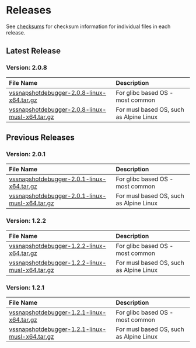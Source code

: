 [//]: # (WARNING! This is a file that is automatically generated from the /templates/RELEASES.md.template file.)
[//]: # (DO NOT edit the RELEASES.md file directly, otherwise its contents will be automatically overwritten from the template.)
[//]: # (Any intended change to the RELEASES.md file must be made in the /templates/RELEASES.md.template file.)

# Releases

See [checksums](https://github.com/microsoft/vssnapshotdebugger-docker/blob/master/CHECKSUMS) for checksum information for individual files in each release.

## Latest Release

### Version: 2.0.8
File Name | Description
:---------|:-----------
[vssnapshotdebugger-2.0.8-linux-x64.tar.gz](https://aka.ms/vssnapshotdebugger/release/2.0.8/vssnapshotdebugger-2.0.8-linux-x64.tar.gz) | For glibc based OS - most common
[vssnapshotdebugger-2.0.8-linux-musl-x64.tar.gz](https://aka.ms/vssnapshotdebugger/release/2.0.8/vssnapshotdebugger-2.0.8-linux-musl-x64.tar.gz) | For musl based OS, such as Alpine Linux

## Previous Releases

### Version: 2.0.1
File Name | Description
:---------|:-----------
[vssnapshotdebugger-2.0.1-linux-x64.tar.gz](https://aka.ms/vssnapshotdebugger/release/2.0.1/vssnapshotdebugger-2.0.1-linux-x64.tar.gz) | For glibc based OS - most common
[vssnapshotdebugger-2.0.1-linux-musl-x64.tar.gz](https://aka.ms/vssnapshotdebugger/release/2.0.1/vssnapshotdebugger-2.0.1-linux-musl-x64.tar.gz) | For musl based OS, such as Alpine Linux

### Version: 1.2.2
File Name | Description
:---------|:-----------
[vssnapshotdebugger-1.2.2-linux-x64.tar.gz](https://aka.ms/vssnapshotdebugger/release/1.2.2/vssnapshotdebugger-1.2.2-linux-x64.tar.gz) | For glibc based OS - most common
[vssnapshotdebugger-1.2.2-linux-musl-x64.tar.gz](https://aka.ms/vssnapshotdebugger/release/1.2.2/vssnapshotdebugger-1.2.2-linux-musl-x64.tar.gz) | For musl based OS, such as Alpine Linux

### Version: 1.2.1
File Name | Description
:---------|:-----------
[vssnapshotdebugger-1.2.1-linux-x64.tar.gz](https://aka.ms/vssnapshotdebugger/release/1.2.1/vssnapshotdebugger-1.2.1-linux-x64.tar.gz) | For glibc based OS - most common
[vssnapshotdebugger-1.2.1-linux-musl-x64.tar.gz](https://aka.ms/vssnapshotdebugger/release/1.2.1/vssnapshotdebugger-1.2.1-linux-musl-x64.tar.gz) | For musl based OS, such as Alpine Linux